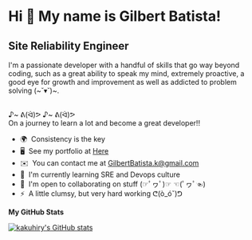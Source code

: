 # Hi 👋 My name is Gilbert Batista!
## Site Reliability Engineer
I'm a passionate developer with a handful of skills that go way beyond coding, such as a great ability to speak my mind, extremely proactive, a good eye for growth and improvement as well as addicted to problem solving (~˘▾˘)~.

<br>♪~ ᕕ(ᐛ)ᕗ ♪~ ᕕ(ᐛ)ᕗ
<br>On a journey to learn a lot and become a great developer!!  

* 🌍  Consistency is the key 
* 🖥️  See my portfolio at [Here](http://kakuhiry.github.io/Elvis-portafolio/) 
* ✉️  You can contact me at [GilbertBatista.k@gmail.com](mailto:GilbertBatista.k@gmail.com) 
* 🧠  I'm currently learning SRE and Devops culture
* 🤝  I'm open to collaborating on stuff (☞ﾟヮﾟ)☞ ☜(ﾟヮﾟ☜) 
* ⚡  A little clumsy, but very hard working ᕦ(ò\_óˇ)ᕤ

<b>My GitHub Stats</b>

<a href="http://www.github.com/kakuhiry"><img src="https://github-readme-stats.vercel.app/api?username=kakuhiry&show_icons=true&hide=stars,issues,&count_private=true&title_color=0891b2&text_color=ffffff&icon_color=0891b2&bg_color=1c1917&hide_border=true&show_icons=true" alt="kakuhiry's GitHub stats" /></a>
<br><a href="https://github.com/kakuhiry" align="left"></a>
